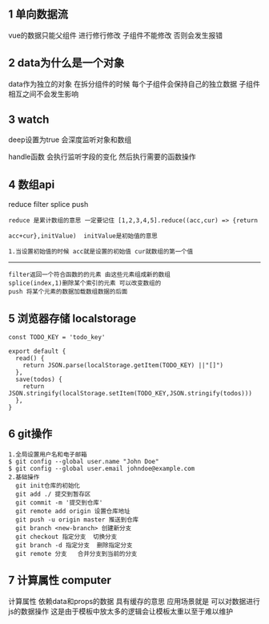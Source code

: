 ## 1 单向数据流

vue的数据只能父组件 进行修行修改 子组件不能修改 否则会发生报错

## 2 data为什么是一个对象

data作为独立的对象  在拆分组件的时候 每个子组件会保持自己的独立数据  子组件相互之间不会发生影响

## 3 watch

deep设置为true 会深度监听对象和数组

handle函数 会执行监听字段的变化 然后执行需要的函数操作

## 4 数组api

reduce filter splice  push

`reduce 是累计数组的意思 一定要记住 [1,2,3,4,5].reduce((acc,cur) => {return`

`acc+cur},initValue)  initValue是初始值的意思` 

```
1.当设置初始值的时候 acc就是设置的初始值 cur就数组的第一个值
```

------

```
filter返回一个符合函数的的元素 由这些元素组成新的数组
splice(index,1)删除某个索引的元素 可以改变数组的 
push 将某个元素的数据加载数组数据的后面
```



## 5 浏览器存储 localstorage

```
const TODO_KEY = 'todo_key'

export default {
  read() {
    return JSON.parse(localStorage.getItem(TODO_KEY) ||"[]")
  },
  save(todos) {
    return JSON.stringify(localStorage.setItem(TODO_KEY,JSON.stringify(todos)))
  },
}

```

## 6 git操作

```
1.全局设置用户名和电子邮箱
$ git config --global user.name "John Doe"
$ git config --global user.email johndoe@example.com
2.基础操作
  git init仓库的初始化
  git add ./ 提交到暂存区
  git commit -m '提交到仓库'
  git remote add origin 设置仓库地址
  git push -u origin master 推送到仓库
  git branch <new-branch> 创建新分支
  git checkout 指定分支  切换分支
  git branch -d 指定分支  删除指定分支
  git remote 分支   合并分支到当前的分支
```

## 7  计算属性 computer

计算属性 依赖data和props的数据 具有缓存的意思 应用场景就是 可以对数据进行js的数据操作 这是由于模板中放太多的逻辑会让模板太重以至于难以维护







